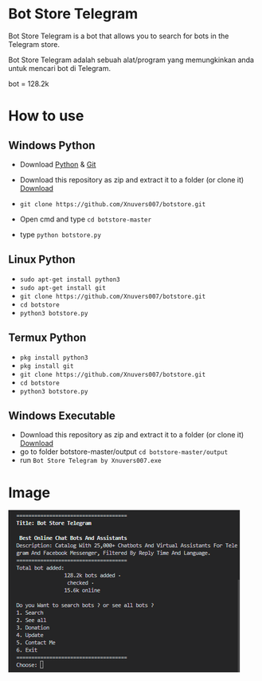 # Bot Store Telegram

Bot Store Telegram is a bot that allows you to search for bots in the Telegram store.

Bot Store Telegram adalah sebuah alat/program yang memungkinkan anda untuk mencari bot di Telegram.

bot = 128.2k

# How to use

## Windows Python
- Download [Python](https://www.python.org/downloads/) & [Git](https://git-scm.com/downloads)
- Download this repository as zip and extract it to a folder (or clone it) [Download](https://github.com/Xnuvers007/botstore/archive/refs/heads/master.zip)

- ``` git clone https://github.com/Xnuvers007/botstore.git ```
- Open cmd and type ``` cd botstore-master ```
- type ``` python botstore.py ```

## Linux Python
- ``` sudo apt-get install python3 ```
- ``` sudo apt-get install git ```
- ``` git clone https://github.com/Xnuvers007/botstore.git ```
- ``` cd botstore ```
- ``` python3 botstore.py ```

## Termux Python
- ``` pkg install python3 ```
- ``` pkg install git ```
- ``` git clone https://github.com/Xnuvers007/botstore.git ```
- ``` cd botstore ```
- ``` python3 botstore.py ```

## Windows Executable
- Download this repository as zip and extract it to a folder (or clone it) [Download](https://github.com/Xnuvers007/botstore/archive/refs/heads/master.zip)
- go to folder botstore-master/output ``` cd botstore-master/output ```
- run ``` Bot Store Telegram by Xnuvers007.exe ```

# Image
![Image](./gambar.PNG)